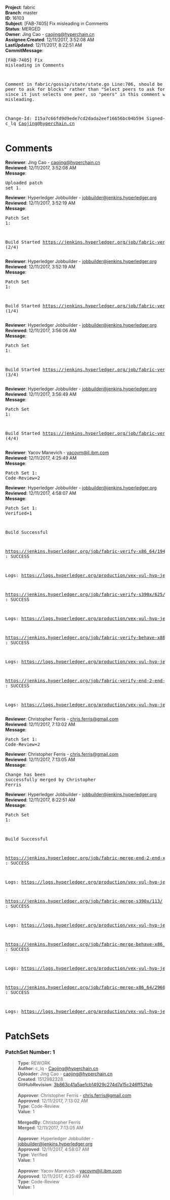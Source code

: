 <strong>Project</strong>: fabric</br><strong>Branch</strong>: master<br><strong>ID</strong>: 16103<br><strong>Subject</strong>: [FAB-7405] Fix misleading in Comments<br><strong>Status</strong>: MERGED<br><strong>Owner</strong>: Jing Cao - caojing@hyperchain.cn<br><strong>Assignee</strong>:<strong>Created</strong>: 12/11/2017, 3:52:08 AM<br><strong>LastUpdated</strong>: 12/11/2017, 8:22:51 AM<br><strong>CommitMessage</strong>:<br><pre>[FAB-7405] Fix misleading in Comments

Comment in fabric/gossip/state/state.go Line:706, should be "Select peer to ask for blocks" rather than "Select peers to ask for blocks", since it just selects one peer, so "peers" in this comment will be misleading.

Change-Id: I15a7c66fd9d9ede7cd2dada2eef16656bc04b594
Signed-off-by: c_lq <Caojing@hyperchain.cn>
</pre><h1>Comments</h1><strong>Reviewer</strong>: Jing Cao - caojing@hyperchain.cn<br><strong>Reviewed</strong>: 12/11/2017, 3:52:08 AM<br><strong>Message</strong>: <pre>Uploaded patch set 1.</pre><strong>Reviewer</strong>: Hyperledger Jobbuilder - jobbuilder@jenkins.hyperledger.org<br><strong>Reviewed</strong>: 12/11/2017, 3:52:19 AM<br><strong>Message</strong>: <pre>Patch Set 1:

Build Started https://jenkins.hyperledger.org/job/fabric-verify-s390x/625/ (2/4)</pre><strong>Reviewer</strong>: Hyperledger Jobbuilder - jobbuilder@jenkins.hyperledger.org<br><strong>Reviewed</strong>: 12/11/2017, 3:52:19 AM<br><strong>Message</strong>: <pre>Patch Set 1:

Build Started https://jenkins.hyperledger.org/job/fabric-verify-x86_64/19477/ (1/4)</pre><strong>Reviewer</strong>: Hyperledger Jobbuilder - jobbuilder@jenkins.hyperledger.org<br><strong>Reviewed</strong>: 12/11/2017, 3:56:06 AM<br><strong>Message</strong>: <pre>Patch Set 1:

Build Started https://jenkins.hyperledger.org/job/fabric-verify-behave-x86_64/13548/ (3/4)</pre><strong>Reviewer</strong>: Hyperledger Jobbuilder - jobbuilder@jenkins.hyperledger.org<br><strong>Reviewed</strong>: 12/11/2017, 3:56:49 AM<br><strong>Message</strong>: <pre>Patch Set 1:

Build Started https://jenkins.hyperledger.org/job/fabric-verify-end-2-end-x86_64/11176/ (4/4)</pre><strong>Reviewer</strong>: Yacov Manevich - yacovm@il.ibm.com<br><strong>Reviewed</strong>: 12/11/2017, 4:25:49 AM<br><strong>Message</strong>: <pre>Patch Set 1: Code-Review+2</pre><strong>Reviewer</strong>: Hyperledger Jobbuilder - jobbuilder@jenkins.hyperledger.org<br><strong>Reviewed</strong>: 12/11/2017, 4:58:07 AM<br><strong>Message</strong>: <pre>Patch Set 1: Verified+1

Build Successful 

https://jenkins.hyperledger.org/job/fabric-verify-x86_64/19477/ : SUCCESS

Logs: https://logs.hyperledger.org/production/vex-yul-hyp-jenkins-3/fabric-verify-x86_64/19477

https://jenkins.hyperledger.org/job/fabric-verify-s390x/625/ : SUCCESS

Logs: https://logs.hyperledger.org/production/vex-yul-hyp-jenkins-3/fabric-verify-s390x/625

https://jenkins.hyperledger.org/job/fabric-verify-behave-x86_64/13548/ : SUCCESS

Logs: https://logs.hyperledger.org/production/vex-yul-hyp-jenkins-3/fabric-verify-behave-x86_64/13548

https://jenkins.hyperledger.org/job/fabric-verify-end-2-end-x86_64/11176/ : SUCCESS

Logs: https://logs.hyperledger.org/production/vex-yul-hyp-jenkins-3/fabric-verify-end-2-end-x86_64/11176</pre><strong>Reviewer</strong>: Christopher Ferris - chris.ferris@gmail.com<br><strong>Reviewed</strong>: 12/11/2017, 7:13:02 AM<br><strong>Message</strong>: <pre>Patch Set 1: Code-Review+2</pre><strong>Reviewer</strong>: Christopher Ferris - chris.ferris@gmail.com<br><strong>Reviewed</strong>: 12/11/2017, 7:13:05 AM<br><strong>Message</strong>: <pre>Change has been successfully merged by Christopher Ferris</pre><strong>Reviewer</strong>: Hyperledger Jobbuilder - jobbuilder@jenkins.hyperledger.org<br><strong>Reviewed</strong>: 12/11/2017, 8:22:51 AM<br><strong>Message</strong>: <pre>Patch Set 1:

Build Successful 

https://jenkins.hyperledger.org/job/fabric-merge-end-2-end-x86_64/1632/ : SUCCESS

Logs: https://logs.hyperledger.org/production/vex-yul-hyp-jenkins-3/fabric-merge-end-2-end-x86_64/1632

https://jenkins.hyperledger.org/job/fabric-merge-s390x/113/ : SUCCESS

Logs: https://logs.hyperledger.org/production/vex-yul-hyp-jenkins-3/fabric-merge-s390x/113

https://jenkins.hyperledger.org/job/fabric-merge-behave-x86_64/1943/ : SUCCESS

Logs: https://logs.hyperledger.org/production/vex-yul-hyp-jenkins-3/fabric-merge-behave-x86_64/1943

https://jenkins.hyperledger.org/job/fabric-merge-x86_64/2960/ : SUCCESS

Logs: https://logs.hyperledger.org/production/vex-yul-hyp-jenkins-3/fabric-merge-x86_64/2960</pre><h1>PatchSets</h1><h3>PatchSet Number: 1</h3><blockquote><strong>Type</strong>: REWORK<br><strong>Author</strong>: c_lq - Caojing@hyperchain.cn<br><strong>Uploader</strong>: Jing Cao - caojing@hyperchain.cn<br><strong>Created</strong>: 1512982328<br><strong>GitHubRevision</strong>: [3b863c41a5ae1cb14929c274d7a15c246ff52fab](https://github.com/hyperledger/fabric/commit/3b863c41a5ae1cb14929c274d7a15c246ff52fab)<br><br><strong>Approver</strong>: Christopher Ferris - chris.ferris@gmail.com<br><strong>Approved</strong>: 12/11/2017, 7:13:02 AM<br><strong>Type</strong>: Code-Review<br><strong>Value</strong>: 1<br><br><strong>MergedBy</strong>: Christopher Ferris<br><strong>Merged</strong>: 12/11/2017, 7:13:05 AM<br><br><strong>Approver</strong>: Hyperledger Jobbuilder - jobbuilder@jenkins.hyperledger.org<br><strong>Approved</strong>: 12/11/2017, 4:58:07 AM<br><strong>Type</strong>: Verified<br><strong>Value</strong>: 1<br><br><strong>Approver</strong>: Yacov Manevich - yacovm@il.ibm.com<br><strong>Approved</strong>: 12/11/2017, 4:25:49 AM<br><strong>Type</strong>: Code-Review<br><strong>Value</strong>: 1<br><br></blockquote>